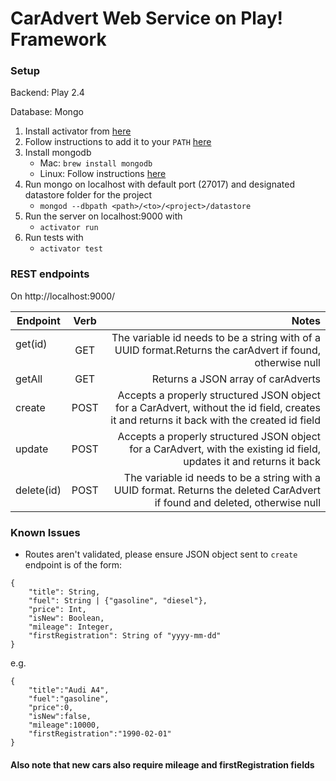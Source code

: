 # CarAdvert Web Service on Play! Framework

### Setup

Backend: Play 2.4

Database: Mongo

1. Install activator from [here](https://www.lightbend.com/activator/download)
2. Follow instructions to add it to your `PATH` [here](https://playframework.com/documentation/2.4.x/Installing)
3. Install mongodb
   - Mac: `brew install mongodb`
    - Linux: Follow instructions [here](https://docs.mongodb.com/v3.0/administration/install-on-linux/)
4. Run mongo on localhost with default port (27017) and designated datastore folder for the project
    - `mongod --dbpath <path>/<to>/<project>/datastore`
5. Run the server on localhost:9000 with
    - `activator run`
6. Run tests with
    - `activator test`

### REST endpoints

On http://localhost:9000/

| Endpoint      | Verb | Notes  |
| ------------- |:----:| -----------------------------------------------------------------------------------:|
| get(id)       | GET  |   The variable id needs to be a string with of a UUID format.Returns the carAdvert if found, otherwise null   |
| getAll        | GET  |   Returns a JSON array of carAdverts |
| create        | POST |    Accepts a properly structured JSON object for a CarAdvert, without the id field, creates it and returns it back with the created id field |
| update        | POST |    Accepts a properly structured JSON object for a CarAdvert, with the existing id field, updates it and returns it back |
| delete(id)    | POST |    The variable id needs to be a string with a UUID format. Returns the deleted CarAdvert if found and deleted, otherwise null|



### Known Issues
- Routes aren't validated, please ensure JSON object sent to `create` endpoint is of the form:
```
{
	"title": String,
	"fuel": String | {"gasoline", "diesel"},
	"price": Int,
	"isNew": Boolean,
	"mileage": Integer,
	"firstRegistration": String of "yyyy-mm-dd"
}
```

e.g.

```
{
	"title":"Audi A4",
	"fuel":"gasoline",
	"price":0,
	"isNew":false,
	"mileage":10000,
	"firstRegistration":"1990-02-01"
}
```
#### Also note that new cars also require mileage and firstRegistration fields

